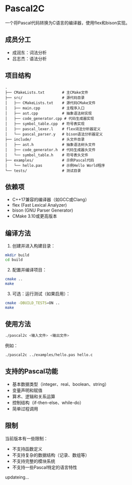 # Pascal2C

一个将Pascal代码转换为C语言的编译器，使用flex和bison实现。

## 成员分工

- 成润东：词法分析
- 吕志杰：语法分析

## 项目结构

```
.
├── CMakeLists.txt        # 主CMake文件
├── src/                  # 源代码目录
│   ├── CMakeLists.txt    # 源代码CMake文件
│   ├── main.cpp          # 主程序入口
│   ├── ast.cpp           # 抽象语法树实现
│   ├── code_generator.cpp # 代码生成器实现
│   ├── symbol_table.cpp  # 符号表实现
│   ├── pascal_lexer.l    # flex词法分析器定义
│   └── pascal_parser.y   # bison语法分析器定义
├── include/              # 头文件目录
│   ├── ast.h             # 抽象语法树头文件
│   ├── code_generator.h  # 代码生成器头文件
│   └── symbol_table.h    # 符号表头文件
├── examples/             # 示例Pascal代码
│   └── hello.pas         # 示例Hello World程序
└── tests/                # 测试目录
```

## 依赖项

- C++17兼容的编译器（如GCC或Clang）
- flex (Fast Lexical Analyzer)
- bison (GNU Parser Generator)
- CMake 3.10或更高版本

## 编译方法

1. 创建并进入构建目录：

```bash
mkdir build
cd build
```

2. 配置并编译项目：

```bash
cmake ..
make
```

3. 可选：运行测试（如果启用）：

```bash
cmake -DBUILD_TESTS=ON ..
make
```

## 使用方法

```bash
./pascal2c <输入文件> <输出文件>
```

例如：

```bash
./pascal2c ../examples/hello.pas hello.c
```

## 支持的Pascal功能

- 基本数据类型（integer、real、boolean、string）
- 变量声明和赋值
- 算术、逻辑和关系运算
- 控制结构（if-then-else、while-do）
- 简单过程调用

## 限制

当前版本有一些限制：

- 不支持函数定义
- 不支持复杂的数据结构（记录、数组等）
- 不支持完整的模块系统
- 不支持一些Pascal特定的语言特性

updateing...
